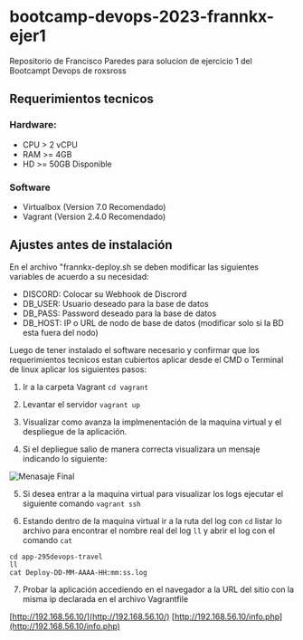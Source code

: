 # bootcamp-devops-2023-frannkx-ejer1
Repositorio de Francisco Paredes para solucion de ejercicio 1 del Bootcampt Devops de roxsross

## Requerimientos tecnicos

### Hardware: 

* CPU > 2 vCPU
* RAM >= 4GB 
* HD >= 50GB Disponible

### Software
* Virtualbox (Version 7.0 Recomendado)
* Vagrant (Version 2.4.0 Recomendado)

## Ajustes antes de instalación

En el archivo "frannkx-deploy.sh se deben modificar las siguientes variables de acuerdo a su necesidad:

* DISCORD: Colocar su Webhook de Discrord
* DB_USER: Usuario deseado para la base de datos
* DB_PASS: Password deseado para la base de datos
* DB_HOST: IP o URL de nodo de base de datos (modificar solo si la BD esta fuera del nodo)

Luego de tener instalado el software necesario y confirmar que los requerimientos tecnicos estan cubiertos aplicar desde el CMD o Terminal de linux aplicar los siguientes pasos:

1. Ir a la carpeta Vagrant
```cd vagrant```

2. Levantar el servidor
```vagrant up```

3. Visualizar como avanza la implmenentación de la maquina virtual y el despliegue de la aplicación.

4. Si el depliegue salio de manera correcta visualizara un mensaje indicando lo siguiente:

![Menasaje Final](img/mensaje_final.png "Mensaje Final")


5. Si desea entrar a la maquina virtual para visualizar los logs ejecutar el siguiente comando 
```vagrant ssh```

6. Estando dentro de la maquina virtual ir a la ruta del log con `cd` listar lo archivo para encontrar el nombre real del log `ll` y abrir el log con el comando `cat`
```
cd app-295devops-travel
ll
cat Deploy-DD-MM-AAAA-HH:mm:ss.log
```

7. Probar la aplicación accediendo en el navegador a la URL del sitio con la misma ip declarada en el archivo Vagrantfile

[http://192.168.56.10/](http://192.168.56.10/)
[http://192.168.56.10/info.php](http://192.168.56.10/info.php)
